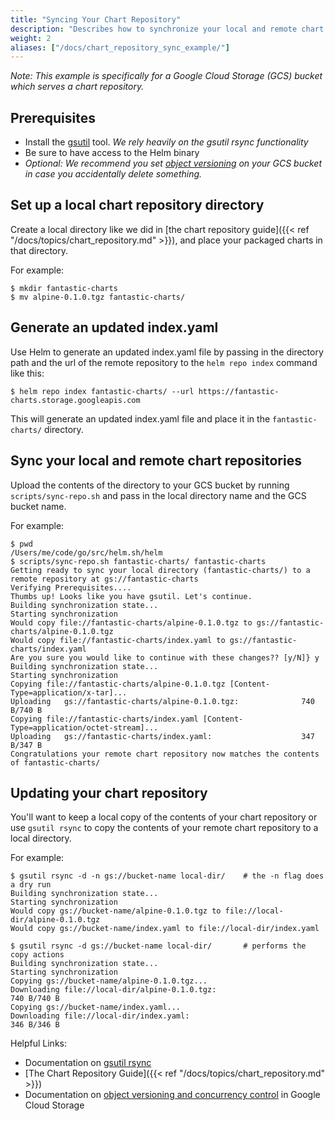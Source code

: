 ```yaml
---
title: "Syncing Your Chart Repository"
description: "Describes how to synchronize your local and remote chart repositories."
weight: 2
aliases: ["/docs/chart_repository_sync_example/"]
---
```


*Note: This example is specifically for a Google Cloud Storage (GCS) bucket which serves a chart
repository.*

## Prerequisites

- Install the [gsutil](https://cloud.google.com/storage/docs/gsutil) tool. *We rely heavily on the
  gsutil rsync functionality*
- Be sure to have access to the Helm binary
- _Optional: We recommend you set [object
  versioning](https://cloud.google.com/storage/docs/gsutil/addlhelp/ObjectVersioningandConcurrencyControl#top_of_page)
  on your GCS bucket in case you accidentally delete something._

## Set up a local chart repository directory

Create a local directory like we did in [the chart repository guide]({{< ref
"/docs/topics/chart_repository.md" >}}), and place your packaged charts in that directory.

For example:

```console
$ mkdir fantastic-charts
$ mv alpine-0.1.0.tgz fantastic-charts/
```

## Generate an updated index.yaml

Use Helm to generate an updated index.yaml file by passing in the directory path and the url of the
remote repository to the `helm repo index` command like this:

```console
$ helm repo index fantastic-charts/ --url https://fantastic-charts.storage.googleapis.com
```

This will generate an updated index.yaml file and place it in the `fantastic-charts/` directory.

## Sync your local and remote chart repositories

Upload the contents of the directory to your GCS bucket by running `scripts/sync-repo.sh` and pass
in the local directory name and the GCS bucket name.

For example:

```console
$ pwd
/Users/me/code/go/src/helm.sh/helm
$ scripts/sync-repo.sh fantastic-charts/ fantastic-charts
Getting ready to sync your local directory (fantastic-charts/) to a remote repository at gs://fantastic-charts
Verifying Prerequisites....
Thumbs up! Looks like you have gsutil. Let's continue.
Building synchronization state...
Starting synchronization
Would copy file://fantastic-charts/alpine-0.1.0.tgz to gs://fantastic-charts/alpine-0.1.0.tgz
Would copy file://fantastic-charts/index.yaml to gs://fantastic-charts/index.yaml
Are you sure you would like to continue with these changes?? [y/N]} y
Building synchronization state...
Starting synchronization
Copying file://fantastic-charts/alpine-0.1.0.tgz [Content-Type=application/x-tar]...
Uploading   gs://fantastic-charts/alpine-0.1.0.tgz:              740 B/740 B
Copying file://fantastic-charts/index.yaml [Content-Type=application/octet-stream]...
Uploading   gs://fantastic-charts/index.yaml:                    347 B/347 B
Congratulations your remote chart repository now matches the contents of fantastic-charts/
```

## Updating your chart repository

You'll want to keep a local copy of the contents of your chart repository or use `gsutil rsync` to
copy the contents of your remote chart repository to a local directory.

For example:

```console
$ gsutil rsync -d -n gs://bucket-name local-dir/    # the -n flag does a dry run
Building synchronization state...
Starting synchronization
Would copy gs://bucket-name/alpine-0.1.0.tgz to file://local-dir/alpine-0.1.0.tgz
Would copy gs://bucket-name/index.yaml to file://local-dir/index.yaml

$ gsutil rsync -d gs://bucket-name local-dir/       # performs the copy actions
Building synchronization state...
Starting synchronization
Copying gs://bucket-name/alpine-0.1.0.tgz...
Downloading file://local-dir/alpine-0.1.0.tgz:                        740 B/740 B
Copying gs://bucket-name/index.yaml...
Downloading file://local-dir/index.yaml:                              346 B/346 B
```

Helpful Links:

- Documentation on [gsutil
  rsync](https://cloud.google.com/storage/docs/gsutil/commands/rsync#description)
- [The Chart Repository Guide]({{< ref "/docs/topics/chart_repository.md" >}})
- Documentation on [object versioning and concurrency
  control](https://cloud.google.com/storage/docs/gsutil/addlhelp/ObjectVersioningandConcurrencyControl#overview)
  in Google Cloud Storage
